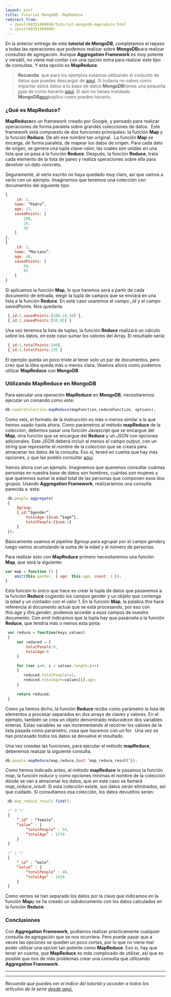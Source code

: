 ```yaml
---
layout: post
title: Tutorial MongoDB. MapReduce
redirect_from:
  - /post/68351468690/tutorial-mongodb-mapreduce.html
  - /post/68351468690/
---
```


En la anterior entrega de este **tutorial de MongoDB**, completamos el
repaso a todas las operaciones que podemos realizar sobre
**MongoDB**para realizar consultas de agregación. Aunque **Aggregation
Framework** es muy potente y versátil, no viene mal contar con una
opción extra para realizar este tipo de consultas. Y esta opción es
**MapReduce**.

> **Recuerda**: que para los ejemplos estamos utilizando el conjunto de
> datos que puedes descargar de
> [aquí](https://skydrive.live.com/download?resid=1F8D7C58B1FC74AE%211168 "enlace a conjunto de datos de los ejemplos").
> Si todavía no sabes como importar estos datos a tu base de datos
> **MongoDB**tienes una pequeña guía de como hacerlo
> [aquí](http://www.charlascylon.com/post/61794340001/tutorial-mongodb-operaciones-de-consulta "enlace a entrada donde se explica el comando mongoimport").
> Si aún no tienes instalado
> **MongoDB**[aquí](http://www.charlascylon.com/post/61794337102/tutorial-mongodb-instalacion-y-configuracion "enlace a entrada de instalación de MongoDB")explico
> como puedes hacerlo.

### ¿Qué es MapReduce?

**MapReduce**es un framework creado por Google, y pensado para realizar
operaciones de forma paralela sobre grandes colecciones de datos.  Este
framework está compuesto de dos funciones principales: la función
**Map** y la función **Reduce**. De ahí ese nombre tan original.  La
función **Map** se encarga, de forma paralela, de mapear los datos de
origen. Para cada dato de origen, se genera una tupla clave-valor, las
cuales son unidas en una lista que se pasa a la función **Reduce**.
Después, la función **Reduce**, trata cada elemento de la lista de pares
y realiza operaciones sobre ella para devolver un dato concreto. 

Seguramente, al verlo escrito no haya quedado muy claro, así que vamos
a verlo con un ejemplo. Imaginemos que tenemos una colección con
documentos del siguiente tipo:

```javascript
{
    _id: 1,
    name: “Pedro”,
    age: 23,
    savedPoints: [
        200,
        10,
        30
    ]
},
{
    _id: 2,
    name: “Mariano”,
    age: 48,
    savedPoints: [
        50,
        85
    ]
}
```

Si aplicamos la función **Map**, lo que haremos será a partir de cada
documento de entrada, elegir la tupla de campos que se enviará en una
lista a la función **Reduce**. En este caso usaremos el campo *_id* y el
campo *savedPoints*. Nos quedaría:

```javascript
 {_id:1,savedPoints:[200,10,30] },
 {_id:2,savedPoints:[50,85] }
```

Una vez tenemos la lista de tuplas, la función **Reduce** realizará un
cálculo sobre los datos, en este caso sumar los valores del Array. El
resultado sería:

```javascript
 {_id:1,totalPoints:240},
 {_id:2,totalPoints:135 }
```

El ejemplo queda un poco triste al tener solo un par de documentos, pero
creo que la idea queda más o menos clara. Veamos ahora como podemos
utilizar **MapReduce** con **MongoDB**.

### Utilizando MapReduce en MongoDB

Para ejecutar una operación **MapReduce** en **MongoDB**, necesitaremos
ejecutar un comando como este:

```javascript
db.nombreColección.mapReduce(mapFunction,reduceFunction, options);
```
Como veis, el formato de la instrucción es más o menos similar a la que
hemos usado hasta ahora. Como parámetros al método **mapReduce** de la
coleccion, debemos pasar una función Javascript que se encargue del
**Map**, otra función que se encargue del **Reduce** y un *JSON* con
opciones adicionales. Este *JSON* deberá incluir al menos el campo
*output*, con un string que represente el nombre de la colección que se
creará para almacenar los datos de la consulta. Eso sí, tened en cuenta
que hay más opciones, y que las podéis consultar
[aquí](http://docs.mongodb.org/manual/reference/command/mapReduce/#dbcmd.mapReduce "enlace a MapReduce con MongoDB").

Vamos ahora con un ejemplo. Imaginemos que queremos consultar cuántas
personas en nuestra base de datos son hombres, cuántas son mujeres y que
queremos sumar la edad total de las personas que componen esos dos
grupos. Usando **Aggregation Framework**, realizaríamos una consulta
parecida a  esta:

```javascript
 db.people.aggregate(
 {
     $group:
     {_id:“$gender”,
         totalAge:{$sum:“$age”},
         totalPeople:{$sum:1}
     }
 });
```

 Básicamente usamos el pipeline *$group* para agrupar por el campo
*gender*y luego vamos acumulando la suma de la edad y el número de
personas. 

 Para realizar esto con **MapReduce** primero necesitaremos una función
**Map**, que será la siguiente:

```javascript
var map = function () {
    emit(this.gender, { age: this.age, count: 1 });
}
```
Esta función lo único que hace es crear la tupla de datos que pasaremos
a la función **Reduce** cogiendo los campos gender y un objeto que
contenga la edad y un contador con el valor 1. En la función **Map**, la
palabra *this* hace referencia al documento actual que se está
procesando, por eso con *this.age* y *this.gender*, podemos acceder a esos
campos de nuestro documento. Con *emit* indicamos que la tupla hay que
pasársela a la función **Reduce**, que tendría más o menos esta pinta:

```javascript
 var reduce = function(keys,values)
 {
     var reduced = {        
         totalPeople:0,
         totalAge:0
     }

     for (var i=0; i < values.length;i++)
     {
        reduced.totalPeople+=1;
        reduced.totalAge+=values[i].age;        
     }   
     
     return reduced;
 }
```

Como ya hemos dicho, la función **Reduce** recibe como parámetro la
lista de elementos a procesar separados en dos arrays de claves y
valores. En el ejemplo, también se crea un objeto denominado
*reduced*con dos variables enteras. Estas variables se van incrementando
al recorrer los valores de la lista pasada como parámetro, cosa que
hacemos con un for.  Una vez se han procesado todos los datos se
devuelve el resultado. 

Una vez creadas las funciones, para ejecutar el método **mapReduce**,
deberemos realizar la siguiente consulta.

```javascript
db.people.mapReduce(map,reduce,{out:‘map_reduce_result’});
```

Como hemos indicado antes, al método **mapReduce** le pasamos la función
*map*, la función *reduce* y como opciones mínimas el nombre de la
colección dónde se van a almacenar los datos, que en este caso se
llamará *map_reduce_result*. Si esta colección existe, sus datos serán
eliminados, así que cuídado. Si consultamos esa colección, los datos
devueltos serán:

```javascript
 db.map_reduce_result.find();

 /* 0 */
 {
     “_id” : “female”,
     “value” : {
         “totalPeople” : 54,
         “totalAge” : 1570
     }
 }

 /* 1 */
 {
     “_id” : “male”,
     “value” : {
         “totalPeople” : 46,
         “totalAge” : 1428
     }
 }
```

Como vemos se han separado los datos por la clave que indicamos en la
función **Map**y se ha creado un subdocumento con los datos calculados
en la función **Reduce**.

### Conclusiones

Con **Aggregation Framework**, podíamos realizar prácticamente cualquier
consulta de agregación que se nos ocurriera. Pero puede pasar que a
veces las opciones se queden un poco cortas, por lo que no viene mal
poder utilizar una opción tan potente como **MapReduce**. Eso sí, hay
que tener en cuenta, que **MapReduce** es más complicado de utilizar,
así que es posible que nos de más problemas crear una consulta que
utilizando **Aggregation Framework**.


* * * * *

* * * * *

*Recuerda que puedes ver el índice del tutorial y acceder a todos los
artículos de la serie [desde aquí.](http://charlascylon.com/tutorialmongo)*

